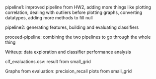 pipeline1: improved pipeline from HW2, adding more things like plotting correlation, dealing with outliers before plotting graphs, converting datatypes, adding more methods to fill null

pipeline2: generating features, building and evaluating classifiers

proceed-pipeline: combining the two pipelines to go through the whole thing

Writeup: data exploration and classifier performance analysis

clf_evaluations.csv: result from small_grid

Graphs from evaluation: precision_recall plots from small_grid
